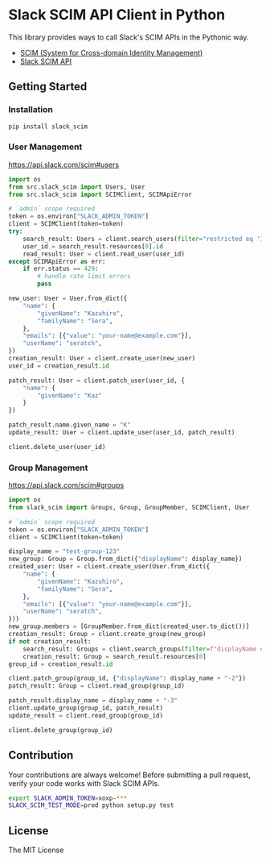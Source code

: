 # Slack SCIM API Client in Python

This library provides ways to call Slack's SCIM APIs in the Pythonic way.

* [SCIM (System for Cross-domain Identity Management)](http://www.simplecloud.info/)
* [Slack SCIM API](https://api.slack.com/scim)

## Getting Started

### Installation

```bash
pip install slack_scim
```

### User Management

https://api.slack.com/scim#users

```python
import os
from src.slack_scim import Users, User
from src.slack_scim import SCIMClient, SCIMApiError

# `admin` scope required
token = os.environ["SLACK_ADMIN_TOKEN"]
client = SCIMClient(token=token)
try:
    search_result: Users = client.search_users(filter="restricted eq '1'", count=3)
    user_id = search_result.resources[0].id
    read_result: User = client.read_user(user_id)
except SCIMApiError as err:
    if err.status == 429:
        # handle rate limit errors
        pass

new_user: User = User.from_dict({
    "name": {
        "givenName": "Kazuhiro",
        "familyName": "Sera",
    },
    "emails": [{"value": "your-name@example.com"}],
    "userName": "seratch",
})
creation_result: User = client.create_user(new_user)
user_id = creation_result.id

patch_result: User = client.patch_user(user_id, {
    "name": {
        "givenName": "Kaz"
    }
})

patch_result.name.given_name = "K"
update_result: User = client.update_user(user_id, patch_result)

client.delete_user(user_id)
```

### Group Management

https://api.slack.com/scim#groups

```python
import os
from slack_scim import Groups, Group, GroupMember, SCIMClient, User

# `admin` scope required
token = os.environ["SLACK_ADMIN_TOKEN"]
client = SCIMClient(token=token)

display_name = "test-group-123"
new_group: Group = Group.from_dict({"displayName": display_name})
created_user: User = client.create_user(User.from_dict({
    "name": {
        "givenName": "Kazuhiro",
        "familyName": "Sera",
    },
    "emails": [{"value": "your-name@example.com"}],
    "userName": "seratch",
}))
new_group.members = [GroupMember.from_dict(created_user.to_dict())]
creation_result: Group = client.create_group(new_group)
if not creation_result:
    search_result: Groups = client.search_groups(filter=f"displayName eq {display_name}", count=1)
    creation_result: Group = search_result.resources[0]
group_id = creation_result.id

client.patch_group(group_id, {"displayName": display_name + "-2"})
patch_result: Group = client.read_group(group_id)

patch_result.display_name = display_name + "-3"
client.update_group(group_id, patch_result)
update_result = client.read_group(group_id)

client.delete_group(group_id)
```

## Contribution

Your contributions are always welcome! Before submitting a pull request, verify your code works with Slack SCIM APIs.

```bash
export SLACK_ADMIN_TOKEN=xoxp-***
SLACK_SCIM_TEST_MODE=prod python setup.py test
```

## License

The MIT License